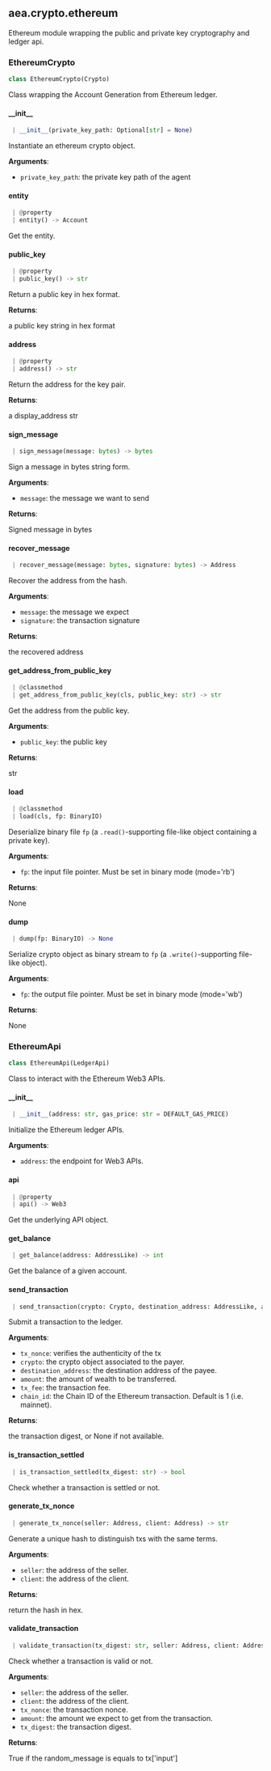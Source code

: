 <a name=".aea.crypto.ethereum"></a>
## aea.crypto.ethereum

Ethereum module wrapping the public and private key cryptography and ledger api.

<a name=".aea.crypto.ethereum.EthereumCrypto"></a>
### EthereumCrypto

```python
class EthereumCrypto(Crypto)
```

Class wrapping the Account Generation from Ethereum ledger.

<a name=".aea.crypto.ethereum.EthereumCrypto.__init__"></a>
#### \_\_init\_\_

```python
 | __init__(private_key_path: Optional[str] = None)
```

Instantiate an ethereum crypto object.

**Arguments**:

- `private_key_path`: the private key path of the agent

<a name=".aea.crypto.ethereum.EthereumCrypto.entity"></a>
#### entity

```python
 | @property
 | entity() -> Account
```

Get the entity.

<a name=".aea.crypto.ethereum.EthereumCrypto.public_key"></a>
#### public\_key

```python
 | @property
 | public_key() -> str
```

Return a public key in hex format.

**Returns**:

a public key string in hex format

<a name=".aea.crypto.ethereum.EthereumCrypto.address"></a>
#### address

```python
 | @property
 | address() -> str
```

Return the address for the key pair.

**Returns**:

a display_address str

<a name=".aea.crypto.ethereum.EthereumCrypto.sign_message"></a>
#### sign\_message

```python
 | sign_message(message: bytes) -> bytes
```

Sign a message in bytes string form.

**Arguments**:

- `message`: the message we want to send

**Returns**:

Signed message in bytes

<a name=".aea.crypto.ethereum.EthereumCrypto.recover_message"></a>
#### recover\_message

```python
 | recover_message(message: bytes, signature: bytes) -> Address
```

Recover the address from the hash.

**Arguments**:

- `message`: the message we expect
- `signature`: the transaction signature

**Returns**:

the recovered address

<a name=".aea.crypto.ethereum.EthereumCrypto.get_address_from_public_key"></a>
#### get\_address\_from\_public\_key

```python
 | @classmethod
 | get_address_from_public_key(cls, public_key: str) -> str
```

Get the address from the public key.

**Arguments**:

- `public_key`: the public key

**Returns**:

str

<a name=".aea.crypto.ethereum.EthereumCrypto.load"></a>
#### load

```python
 | @classmethod
 | load(cls, fp: BinaryIO)
```

Deserialize binary file `fp` (a `.read()`-supporting file-like object containing a private key).

**Arguments**:

- `fp`: the input file pointer. Must be set in binary mode (mode='rb')

**Returns**:

None

<a name=".aea.crypto.ethereum.EthereumCrypto.dump"></a>
#### dump

```python
 | dump(fp: BinaryIO) -> None
```

Serialize crypto object as binary stream to `fp` (a `.write()`-supporting file-like object).

**Arguments**:

- `fp`: the output file pointer. Must be set in binary mode (mode='wb')

**Returns**:

None

<a name=".aea.crypto.ethereum.EthereumApi"></a>
### EthereumApi

```python
class EthereumApi(LedgerApi)
```

Class to interact with the Ethereum Web3 APIs.

<a name=".aea.crypto.ethereum.EthereumApi.__init__"></a>
#### \_\_init\_\_

```python
 | __init__(address: str, gas_price: str = DEFAULT_GAS_PRICE)
```

Initialize the Ethereum ledger APIs.

**Arguments**:

- `address`: the endpoint for Web3 APIs.

<a name=".aea.crypto.ethereum.EthereumApi.api"></a>
#### api

```python
 | @property
 | api() -> Web3
```

Get the underlying API object.

<a name=".aea.crypto.ethereum.EthereumApi.get_balance"></a>
#### get\_balance

```python
 | get_balance(address: AddressLike) -> int
```

Get the balance of a given account.

<a name=".aea.crypto.ethereum.EthereumApi.send_transaction"></a>
#### send\_transaction

```python
 | send_transaction(crypto: Crypto, destination_address: AddressLike, amount: int, tx_fee: int, tx_nonce: str, chain_id: int = 3, **kwargs) -> Optional[str]
```

Submit a transaction to the ledger.

**Arguments**:

- `tx_nonce`: verifies the authenticity of the tx
- `crypto`: the crypto object associated to the payer.
- `destination_address`: the destination address of the payee.
- `amount`: the amount of wealth to be transferred.
- `tx_fee`: the transaction fee.
- `chain_id`: the Chain ID of the Ethereum transaction. Default is 1 (i.e. mainnet).

**Returns**:

the transaction digest, or None if not available.

<a name=".aea.crypto.ethereum.EthereumApi.is_transaction_settled"></a>
#### is\_transaction\_settled

```python
 | is_transaction_settled(tx_digest: str) -> bool
```

Check whether a transaction is settled or not.

<a name=".aea.crypto.ethereum.EthereumApi.generate_tx_nonce"></a>
#### generate\_tx\_nonce

```python
 | generate_tx_nonce(seller: Address, client: Address) -> str
```

Generate a unique hash to distinguish txs with the same terms.

**Arguments**:

- `seller`: the address of the seller.
- `client`: the address of the client.

**Returns**:

return the hash in hex.

<a name=".aea.crypto.ethereum.EthereumApi.validate_transaction"></a>
#### validate\_transaction

```python
 | validate_transaction(tx_digest: str, seller: Address, client: Address, tx_nonce: str, amount: int) -> bool
```

Check whether a transaction is valid or not.

**Arguments**:

- `seller`: the address of the seller.
- `client`: the address of the client.
- `tx_nonce`: the transaction nonce.
- `amount`: the amount we expect to get from the transaction.
- `tx_digest`: the transaction digest.

**Returns**:

True if the random_message is equals to tx['input']

